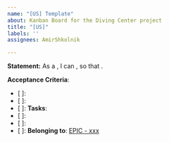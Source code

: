 ```yaml
---
name: "[US] Template"
about: Kanban Board for the Diving Center project
title: "[US]"
labels: ''
assignees: AmirShkolnik

---
```


**Statement:**
As a <role>, I can <capability>, so that <receive benefit>.

**Acceptance Criteria**:
- [ ]:
- [ ]:
- [ ]:
**Tasks**:
- [ ]:
- [ ]:
- [ ]:
**Belonging to**:  [EPIC -  xxx]()
